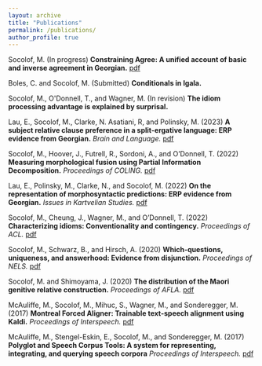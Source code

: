 ```yaml
---
layout: archive
title: "Publications"
permalink: /publications/
author_profile: true
---
```


Socolof, M. (In progress) **Constraining Agree: A unified account of basic and inverse agreement in Georgian.** <a class="page-link" href="/files/georgian_agreement.pdf" target="_blank">pdf</a>

Boles, C. and Socolof, M. (Submitted) **Conditionals in Igala.**

Socolof, M., O'Donnell, T., and Wagner, M. (In revision) **The idiom processing advantage is explained by surprisal.**

Lau, E., Socolof, M., Clarke, N. Asatiani, R, and Polinsky, M. (2023) **A subject relative clause preference in a split-ergative language: ERP
evidence from Georgian.** *Brain and Language.* <a class="page-link" href="/files/georgian-erp.pdf" target="_blank">pdf</a>

Socolof, M., Hoover, J., Futrell, R., Sordoni, A., and O’Donnell, T. (2022) **Measuring morphological fusion using Partial Information Decomposition.** *Proceedings of COLING.* <a class="page-link" href="/files/morphological-fusion.pdf" target="_blank">pdf</a>

Lau, E., Polinsky, M., Clarke, N., and Socolof, M. (2022) **On the representation of morphosyntactic predictions: ERP evidence from Georgian.** *Issues in Kartvelian Studies.* <a class="page-link" href="/files/georgian-morphosyntactic.pdf" target="_blank">pdf</a>

Socolof, M., Cheung, J., Wagner, M., and O’Donnell, T. (2022) **Characterizing idioms: Conventionality and contingency.** *Proceedings of ACL.* <a class="page-link" href="/files/characterizing-idioms.pdf" target="_blank">pdf</a>

Socolof, M., Schwarz, B., and Hirsch, A. (2020) **Which-questions, uniqueness, and answerhood: Evidence from disjunction.** *Proceedings of NELS.* <a class="page-link" href="/files/disjunction.pdf" target="_blank">pdf</a>

Socolof, M. and Shimoyama, J. (2020) **The distribution of the Maori genitive relative construction.** *Proceedings of AFLA.* <a class="page-link" href="/files/maori.pdf" target="_blank">pdf</a>

McAuliffe, M., Socolof, M., Mihuc, S., Wagner, M., and Sonderegger, M. (2017) **Montreal Forced Aligner: Trainable text-speech alignment using Kaldi.** *Proceedings of Interspeech.* <a class="page-link" href="/files/mfa.pdf" target="_blank">pdf</a>

McAuliffe, M., Stengel-Eskin, E., Socolof, M., and Sonderegger, M. (2017) **Polyglot and Speech Corpus Tools: A system for representing, integrating,
and querying speech corpora** *Proceedings of Interspeech.* <a class="page-link" href="/files/polyglot.pdf" target="_blank">pdf</a>






